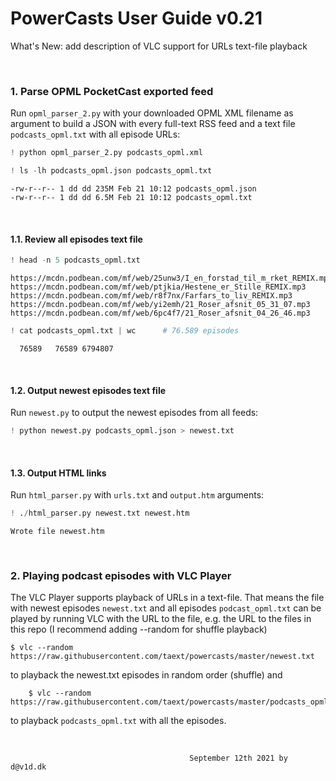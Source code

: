 
# PowerCasts User Guide v0.21

What's New: add description of VLC support for URLs text-file playback

<br>

### 1. Parse OPML PocketCast exported feed

Run `opml_parser_2.py` with your downloaded OPML XML filename as argument to build a JSON with every full-text RSS feed and a text file `podcasts_opml.txt` with all episode URLs:


```python
! python opml_parser_2.py podcasts_opml.xml
```


```python
! ls -lh podcasts_opml.json podcasts_opml.txt
```

    -rw-r--r-- 1 dd dd 235M Feb 21 10:12 podcasts_opml.json
    -rw-r--r-- 1 dd dd 6.5M Feb 21 10:12 podcasts_opml.txt


<br>

#### 1.1. Review all episodes text file


```python
! head -n 5 podcasts_opml.txt
```

    https://mcdn.podbean.com/mf/web/25unw3/I_en_forstad_til_m_rket_REMIX.mp3
    https://mcdn.podbean.com/mf/web/ptjkia/Hestene_er_Stille_REMIX.mp3
    https://mcdn.podbean.com/mf/web/r8f7nx/Farfars_to_liv_REMIX.mp3
    https://mcdn.podbean.com/mf/web/yi2emh/21_Roser_afsnit_05_31_07.mp3
    https://mcdn.podbean.com/mf/web/6pc4f7/21_Roser_afsnit_04_26_46.mp3



```python
! cat podcasts_opml.txt | wc      # 76.589 episodes
```

      76589   76589 6794807


<br>

#### 1.2. Output newest episodes text file

Run `newest.py` to output the newest episodes from all feeds:


```python
! python newest.py podcasts_opml.json > newest.txt
```

<br>

#### 1.3. Output HTML links

Run `html_parser.py` with `urls.txt` and `output.htm` arguments:


```python
! ./html_parser.py newest.txt newest.htm
```

    Wrote file newest.htm

<br>

### 2. Playing podcast episodes with VLC Player
The VLC Player supports playback of URLs in a text-file. That means the file with newest episodes `newest.txt` and all episodes `podcast_opml.txt` can be played by running VLC with the URL to the file, e.g. the URL to the files in this repo (I recommend adding --random for shuffle playback)

    $ vlc --random https://raw.githubusercontent.com/taext/powercasts/master/newest.txt

to playback the newest.txt episodes in random order (shuffle) and 

        $ vlc --random https://raw.githubusercontent.com/taext/powercasts/master/podcasts_opml.txt

to playback `podcasts_opml.txt` with all the episodes.

<br>

                                            September 12th 2021 by d@v1d.dk
